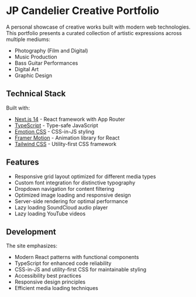 # JP Candelier Creative Portfolio

A personal showcase of creative works built with modern web technologies. This portfolio presents a curated collection of artistic expressions across multiple mediums:

- Photography (Film and Digital)
- Music Production
- Bass Guitar Performances
- Digital Art
- Graphic Design

## Technical Stack

Built with:

- [Next.js 14](https://nextjs.org/) - React framework with App Router
- [TypeScript](https://www.typescriptlang.org/) - Type-safe JavaScript
- [Emotion CSS](https://emotion.sh/) - CSS-in-JS styling
- [Framer Motion](https://www.framer.com/motion/) - Animation library for React
- [Tailwind CSS](https://tailwindcss.com/) - Utility-first CSS framework

## Features

- Responsive grid layout optimized for different media types
- Custom font integration for distinctive typography
- Dropdown navigation for content filtering
- Optimized image loading and responsive design
- Server-side rendering for optimal performance
- Lazy loading SoundCloud audio player
- Lazy loading YouTube videos

## Development

The site emphasizes:

- Modern React patterns with functional components
- TypeScript for enhanced code reliability
- CSS-in-JS and utility-first CSS for maintainable styling
- Accessibility best practices
- Responsive design principles
- Efficient media loading techniques
